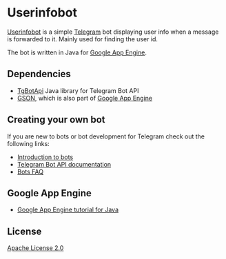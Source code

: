 Userinfobot
===========

[Userinfobot](https://telegram.me/userinfobot) is a simple [Telegram](https://core.telegram.org) bot displaying user info when a message is forwarded to it. Mainly used for finding the user id.

The bot is written in Java for [Google App Engine](https://cloud.google.com/appengine/).

Dependencies
------------
- [TgBotApi](https://github.com/nadam/tg-bot-api) Java library for Telegram Bot API
- [GSON](https://github.com/google/gson), which is also part of [Google App Engine](https://cloud.google.com/appengine/)

Creating your own bot
---------------------
If you are new to bots or bot development for Telegram check out the following links:
- [Introduction to bots](https://core.telegram.org/bots)
- [Telegram Bot API documentation](https://core.telegram.org/bots/api)
- [Bots FAQ](https://core.telegram.org/bots/faq)

Google App Engine
-----------------
- [Google App Engine tutorial for Java](https://cloud.google.com/appengine/docs/java/gettingstarted/creating-guestbook)

License
----------------
[Apache License 2.0](http://www.apache.org/licenses/LICENSE-2.0)